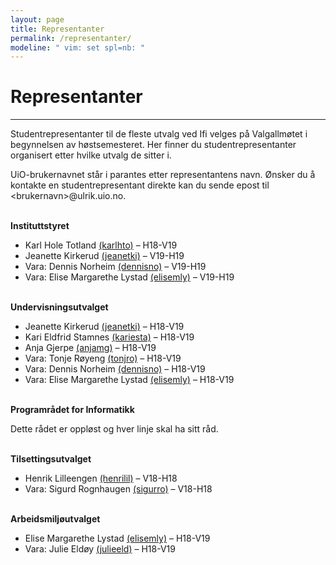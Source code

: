 ```yaml
---
layout: page
title: Representanter
permalink: /representanter/
modeline: " vim: set spl=nb: "
---
```


# Representanter

---

Studentrepresentanter til de fleste utvalg ved Ifi velges på Valgallmøtet i begynnelsen av høstsemesteret. Her finner du studentrepresentanter organisert etter hvilke utvalg de sitter i.

UiO-brukernavnet står i parantes etter representantens navn. Ønsker du å kontakte en studentrepresentant direkte kan du sende epost til \<brukernavn\>@ulrik.uio.no.
<br><br>

**Instituttstyret**
* Karl Hole Totland [(karlhto)](mailto:karlhto@ulrik.uio.no) – H18-V19
* Jeanette Kirkerud [(jeanetki)](mailto:jeanetki@ulrik.uio.no) – V19-H19
* Vara: Dennis Norheim [(dennisno)](mailto:dennisno@ulrik.uio.no) – V19-H19
* Vara: Elise Margarethe Lystad [(elisemly)](mailto:elisemly@ulrik.uio.no) – V19-H19
<br><br>

**Undervisningsutvalget**
* Jeanette Kirkerud [(jeanetki)](mailto:jeanetki@ulrik.uio.no) – H18-V19
* Kari Eldfrid Stamnes [(kariesta)](mailto:kariesta@ulrik.uio.no) – H18-V19
* Anja Gjerpe [(anjamg)](mailto:anjamg@ulrik.uio.no) – H18-V19
* Vara: Tonje Røyeng [(tonjro)](mailto:tonjro@ulrik.uio.no) – H18-V19
* Vara: Dennis Norheim [(dennisno)](mailto:dennisno@ulrik.uio.no) – H18-V19
* Vara: Elise Margarethe Lystad [(elisemly)](mailto:elisemly@ulrik.uio.no) – H18-V19
<br><br>

**Programrådet for Informatikk**

Dette rådet er oppløst og hver linje skal ha sitt råd.
<br><br>

**Tilsettingsutvalget**
* Henrik Lilleengen [(henrilil)](mailto:henrilil@ulrik.uio.no)  – V18-H18
* Vara: Sigurd Rognhaugen [(sigurro)](mailto:sigurro@ulrik.uio.no) – V18-H18
<br><br>

**Arbeidsmiljøutvalget**
* Elise Margarethe Lystad [(elisemly)](mailto:elisemly@ulrik.uio.no) – H18-V19
* Vara: Julie Eldøy [(julieeld)](mailto:julieeld@ulrik.uio.no) – H18-V19
